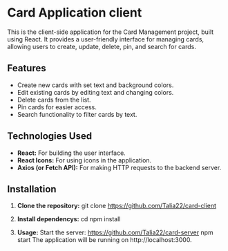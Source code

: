 # Card Application client

This is the client-side application for the Card Management project, built using React. It provides a user-friendly interface for managing cards, allowing users to create, update, delete, pin, and search for cards.


## Features

- Create new cards with set text and background colors.
- Edit existing cards by editing text and changing colors.
- Delete cards from the list.
- Pin cards for easier access.
- Search functionality to filter cards by text.


## Technologies Used

- **React:** For building the user interface.
- **React Icons:** For using icons in the application.
- **Axios (or Fetch API):** For making HTTP requests to the backend server.

## Installation

1. **Clone the repository:**
    git clone <https://github.com/Talia22/card-client>


2. **Install dependencys:**
    cd <card-client>
    npm install

3. **Usage:**
    Start the server: https://github.com/Talia22/card-server
    npm start
    The application will be running on http://localhost:3000.
